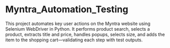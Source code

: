# Myntra_Automation_Testing
This project automates key user actions on the Myntra website using Selenium WebDriver in Python. It performs product search, selects a product, extracts title and price, handles popups, selects size, and adds the item to the shopping cart—validating each step with test outputs.
